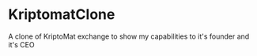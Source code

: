 # KriptomatClone
A clone of KriptoMat exchange to show my capabilities to it's founder and it's CEO
